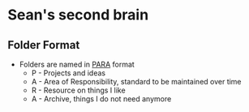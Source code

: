 #  Sean's second brain

## Folder Format
- Folders are named in [PARA](https://fortelabs.com/blog/para/) format
	- P - Projects and ideas
	- A - Area of Responsibility, standard to be maintained over time
	- R - Resource on things I like
	- A - Archive, things I do not need anymore
